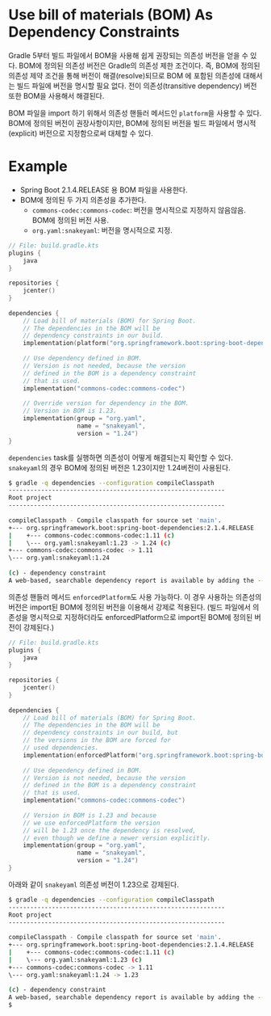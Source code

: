 # Use bill of materials (BOM) As Dependency Constraints
Gradle 5부터 빌드 파일에서 BOM을 사용해 쉽게 권장되는 의존성 버전을 얻을 수 있다. BOM에 정의된 의존성 버전은 Gradle의 의존성 제한 조건이다. 즉, BOM에 정의된 의존성 제약 조건을 통해 버전이 해결(resolve)되므로 BOM
에 포함된 의존성에 대해서는 빌드 파일에 버전을 명시할 필요 없다. 전이 의존성(transitive dependency) 버전 또한 BOM을 사용해서 해결된다. 

BOM 파일을 import 하기 위해서 의존성 핸들러 메서드인 `platform`을 사용할 수 있다. BOM에 정의된 버전이 권장사항이지만, BOM에 정의된 버전을 빌드 파일에서 명시적(explicit) 버전으로 지정함으로써 대체할 수 있다.

# Example
- Spring Boot 2.1.4.RELEASE 용 BOM 파일을 사용한다.
- BOM에 정의된 두 가지 의존성을 추가한다.
  - `commons-codec:commons-codec`: 버전을 명시적으로 지정하지 않음않음. BOM에 정의된 버전 사용.
  - `org.yaml:snakeyaml`: 버전을 명시적으로 지정.

```kotlin
// File: build.gradle.kts
plugins {
    java
}
 
repositories {
    jcenter()
}
 
dependencies {
    // Load bill of materials (BOM) for Spring Boot.
    // The dependencies in the BOM will be
    // dependency constraints in our build.
    implementation(platform("org.springframework.boot:spring-boot-dependencies:2.1.4.RELEASE"))
 
    // Use dependency defined in BOM.
    // Version is not needed, because the version
    // defined in the BOM is a dependency constraint
    // that is used.
    implementation("commons-codec:commons-codec")
 
    // Override version for dependency in the BOM.
    // Version in BOM is 1.23.
    implementation(group = "org.yaml",
                   name = "snakeyaml",
                   version = "1.24")
}
```

`dependencies` task를 실행하면 의존성이 어떻게 해결되는지 확인할 수 있다. `snakeyaml`의 경우 BOM에 정의된 버전은 1.23이지만 1.24버전이 사용된다.

```bash
$ gradle -q dependencies --configuration compileClasspath
------------------------------------------------------------
Root project
------------------------------------------------------------
 
compileClasspath - Compile classpath for source set 'main'.
+--- org.springframework.boot:spring-boot-dependencies:2.1.4.RELEASE
|    +--- commons-codec:commons-codec:1.11 (c)
|    \--- org.yaml:snakeyaml:1.23 -> 1.24 (c)
+--- commons-codec:commons-codec -> 1.11
\--- org.yaml:snakeyaml:1.24
 
(c) - dependency constraint
A web-based, searchable dependency report is available by adding the --scan option.
```

의존성 핸들러 메서드 `enforcedPlatform`도 사용 가능하다. 이 경우 사용하는 의존성의 버전은 import된 BOM에 정의된 버전을 이용해서 강제로 적용된다. (빌드 파일에서 의존성을 명시적으로 지정하더라도 enforcedPlatform으로 import된 BOM에 정의된 버전이 강제된다.)

```kotlin
// File: build.gradle.kts
plugins {
    java
}
 
repositories {
    jcenter()
}
 
dependencies {
    // Load bill of materials (BOM) for Spring Boot.
    // The dependencies in the BOM will be
    // dependency constraints in our build, but
    // the versions in the BOM are forced for
    // used dependencies.
    implementation(enforcedPlatform("org.springframework.boot:spring-boot-dependencies:2.1.4.RELEASE"))
 
    // Use dependency defined in BOM.
    // Version is not needed, because the version
    // defined in the BOM is a dependency constraint
    // that is used.
    implementation("commons-codec:commons-codec")
 
    // Version in BOM is 1.23 and because
    // we use enforcedPlatform the version
    // will be 1.23 once the dependency is resolved,
    // even though we define a newer version explicitly.
    implementation(group = "org.yaml",
                   name = "snakeyaml",
                   version = "1.24")
}
```

아래와 같이 `snakeyaml` 의존성 버전이 1.23으로 강제된다.

```bash
$ gradle -q dependencies --configuration compileClasspath
------------------------------------------------------------
Root project
------------------------------------------------------------
 
compileClasspath - Compile classpath for source set 'main'.
+--- org.springframework.boot:spring-boot-dependencies:2.1.4.RELEASE
|    +--- commons-codec:commons-codec:1.11 (c)
|    \--- org.yaml:snakeyaml:1.23 (c)
+--- commons-codec:commons-codec -> 1.11
\--- org.yaml:snakeyaml:1.24 -> 1.23
 
(c) - dependency constraint
A web-based, searchable dependency report is available by adding the --scan option.
$
```
